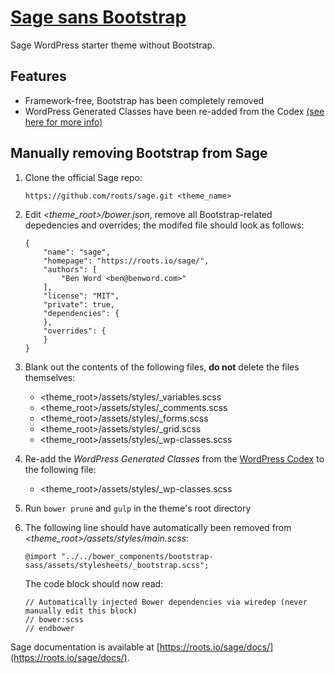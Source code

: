 # [Sage sans Bootstrap](https://roots.io/sage/)

Sage WordPress starter theme without Bootstrap. 

## Features
* Framework-free, Bootstrap has been completely removed
* WordPress Generated Classes have been re-added from the Codex [(see here for more info)](https://codex.wordpress.org/CSS#WordPress_Generated_Classes)

## Manually removing Bootstrap from Sage
1. Clone the official Sage repo:
    ```
    https://github.com/roots/sage.git <theme_name>
    ```

2. Edit *<theme_root>/bower.json*, remove all Bootstrap-related depedencies and overrides; the modifed file should look as follows:
    ```
    {
        "name": "sage",
        "homepage": "https://roots.io/sage/",
        "authors": [
            "Ben Word <ben@benword.com>"
        ],
        "license": "MIT",
        "private": true,
        "dependencies": {
        },
        "overrides": {
        }
    }
    ```
3. Blank out the contents of the following files, **do not** delete the files themselves:
    * <theme_root>/assets/styles/_variables.scss
    * <theme_root>/assets/styles/_comments.scss
    * <theme_root>/assets/styles/_forms.scss
    * <theme_root>/assets/styles/_grid.scss
    * <theme_root>/assets/styles/_wp-classes.scss

4. Re-add the *WordPress Generated Classes* from the [WordPress Codex](https://codex.wordpress.org/CSS#WordPress_Generated_Classes) to the following file:
    * <theme_root>/assets/styles/_wp-classes.scss

5. Run ```bower prune``` and ```gulp``` in the theme's root directory

6. The following line should have automatically been removed from *<theme_root>/assets/styles/main.scss*:
    ```
    @import "../../bower_components/bootstrap-sass/assets/stylesheets/_bootstrap.scss";
    ````

    The code block should now read:
    ```
    // Automatically injected Bower dependencies via wiredep (never manually edit this block)
    // bower:scss
    // endbower
    ```

Sage documentation is available at [https://roots.io/sage/docs/](https://roots.io/sage/docs/).
